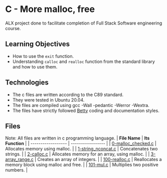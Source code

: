 # C - More malloc, free
ALX project done to facilitate completion of Full Stack Software engineering course.

## Learning Objectives
* How to use the `exit` function.
* Understanding `calloc` and `realloc` function from the standard library and how to use them.

## Technologies
* The c files are written according to the C89 standard.
* They were tested in Ubuntu 20.04.
* The files are compiled using gcc -Wall -pedantic -Werror -Wextra.
* The files have strictly followed [Betty](https://github.com/holbertonschool/Betty) coding and documentation styles.

## Files
Note: All files are written in c programming language.
| **File Name** | **Its Function** |
| ------------------ | ----------------- |
| [0-malloc_checked.c]() | Allocates memory using malloc. |
| [1-string_nconcat.c]() | Concatenates two strings. |
| [2-calloc.c]() | Allocates memory for an array, using malloc. |
| [3-array_range.c]() | Creates an array of integers. |
| [100-realloc.c]() | Reallocates a memory block using malloc and free. |
| [101-mul.c]() | Multiplies two positive numbers. |

